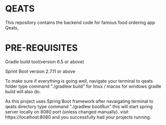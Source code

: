 # QEATS
This repository contains the backend code for famous food ordering app Qeats,
# PRE-REQUISITES
Gradle build tool(version 6.5 or above)

Sprint Boot version 2.7.11 or above

To make sure if everything is going well, navigate your terminal to qeats folder
type command "./gradlew build" for linux / macos
for windows gradle build will also do.

As this project uses Spring Boot framework after navaigating terminal to qeats directory
type command "./gradlew bootRun"
this will start spring server locally on 8080 port (unless changed manually).
visit https://localhost:8080 and you successfully had your projects running.
